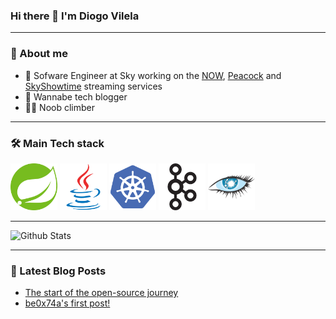### Hi there 👋 I'm Diogo Vilela

---
### 🧑 About me

* 🔭 Sofware Engineer at Sky working on the [NOW](https://www.nowtv.com/), [Peacock](https://www.peacocktv.com/) and [SkyShowtime](https://www.skyshowtime.com/) streaming services
* 📝 Wannabe tech blogger
* 🧗‍♂️ Noob climber

---

### 🛠 Main Tech stack

<p float="left">
  <img src="img/spring.svg" alt="Spring" width="75"/>
  <img src="img/java.svg" alt="Java" width="75"/>
  <img src="img/kubernetes.svg" alt="K8s" width="75"/>
  <img src="img/apache_kafka.svg" alt="Kafka" width="75"/>
  <img src="img/apache_cassandra.svg" alt="Cassandra" width="75"/>
</p>

---

![Github Stats](https://github-readme-stats.vercel.app/api?username=be0x74a&count_private=true&show_icons=true&theme=discord_old_blurple)

---

### 📕 Latest Blog Posts
<!-- BLOG-POST-LIST:START -->
- [The start of the open-source journey](https://be0x74a.io/the-start-of-the-open-source-journey/)
- [be0x74a&#39;s first post!](https://be0x74a.io/first-post-of-be0x74a/)
<!-- BLOG-POST-LIST:END -->

